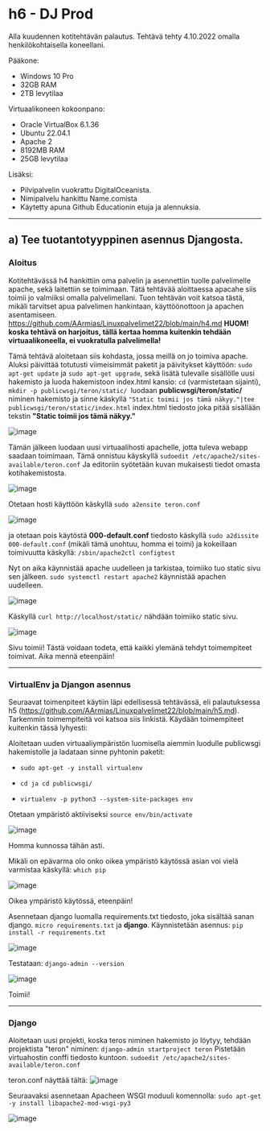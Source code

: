 # h6 - DJ Prod

Alla kuudennen kotitehtävän palautus. Tehtävä tehty 4.10.2022 omalla henkilökohtaisella koneellani.

Pääkone:

- Windows 10 Pro 
- 32GB RAM 
- 2TB levytilaa 

Virtuaalikoneen kokoonpano:

- Oracle VirtualBox 6.1.36 
- Ubuntu 22.04.1 
- Apache 2 
- 8192MB RAM 
- 25GB levytilaa

Lisäksi: 

- Pilvipalvelin vuokrattu DigitalOceanista. 
- Nimipalvelu hankittu Name.comista 
- Käytetty apuna Github Educationin etuja ja alennuksia. 

------------------------------------------------------

## a) Tee tuotantotyyppinen asennus Djangosta. ##

### Aloitus ###
Kotitehtävässä h4 hankittiin oma palvelin ja asennettiin tuolle palvelimelle apache, sekä laitettiin se toimimaan. Tätä tehtävää aloittaessa apacahe siis toimii jo valmiiksi omalla palvelimellani. Tuon tehtävän voit katsoa tästä, mikäli tarvitset apua palvelimen hankintaan, käyttöönottoon ja apachen asentamiseen. https://github.com/AArmias/Linuxpalvelimet22/blob/main/h4.md **HUOM! koska tehtävä on harjoitus, tällä kertaa homma kuitenkin tehdään virtuaalikoneella, ei vuokratulla palvelimella!** 

Tämä tehtävä aloitetaan siis kohdasta, jossa meillä on jo toimiva apache. Aluksi päivittää totutusti viimeisimmät paketit ja päivitykset käyttöön: `sudo apt-get update` ja `sudo apt-get upgrade`, sekä lisätä tulevalle sisällölle uusi hakemisto ja luoda hakemistoon index.html kansio: `cd` (varmistetaan sijainti), `mkdir -p publicwsgi/teron/static/ `luodaan **publicwsgi/teron/static/** niminen hakemisto ja sinne käskyllä `"Static toimii jos tämä näkyy."|tee publicwsgi/teron/static/index.html` index.html tiedosto joka pitää sisällään tekstin **"Static toimii jos tämä näkyy."**

![image](https://user-images.githubusercontent.com/102689055/194014855-a9fbc22a-a05f-4ead-b002-782ef8e59d40.png)


Tämän jälkeen luodaan uusi virtuaalihosti apachelle, jotta tuleva webapp saadaan toimimaan. Tämä onnistuu käyskyllä `sudoedit /etc/apache2/sites-available/teron.conf`
Ja editoriin syötetään kuvan mukaisesti tiedot omasta kotihakemistosta.

![image](https://user-images.githubusercontent.com/102689055/194016949-40531000-a97f-457d-8e55-1dec51f5411b.png)



Otetaan hosti käyttöön käskyllä `sudo a2ensite teron.conf`

![image](https://user-images.githubusercontent.com/102689055/194017497-e8b38693-514b-4dce-bb92-d53d135e3114.png)


ja otetaan pois käytöstä **000-default.conf** tiedosto käskyllä `sudo a2dissite 000-default.conf` (mikäli tämä unohtuu, homma ei toimi) 
ja kokeillaan toimivuutta käskyllä: `/sbin/apache2ctl configtest`

Nyt on aika käynnistää apache uudelleen ja tarkistaa, toimiiko tuo static sivu sen jälkeen. 
`sudo systemctl restart apache2` käynnistää apachen uudelleen. 

![image](https://user-images.githubusercontent.com/102689055/194017659-8395ff70-9659-4b48-98c3-0985c6d2cb58.png)



Käskyllä `curl http://localhost/static/` nähdään toimiiko static sivu. 

![image](https://user-images.githubusercontent.com/102689055/194006634-831f141e-c17c-41f7-b458-0bb4ac7f43a0.png)


Sivu toimii! Tästä voidaan todeta, että kaikki ylemänä tehdyt toimempiteet toimivat. Aika mennä eteenpäin! 

-------------------------------------------------------------------------------------------


### VirtualEnv ja Djangon asennus ### 
Seuraavat toimenpiteet käytiin läpi edellisessä tehtävässä, eli palautuksessa h5 (https://github.com/AArmias/Linuxpalvelimet22/blob/main/h5.md).
Tarkemmin toimempiteitä voi katsoa siis linkistä. Käydään toimempiteet kuitenkin tässä lyhyesti: 

Aloitetaan uuden virtuaaliympäristön luomisella aiemmin luodulle publicwsgi hakemistolle ja ladataan sinne pyhtonin paketit:
- `sudo apt-get -y install virtualenv` 

- `cd ja cd publicwsgi/`

- `virtualenv -p python3 --system-site-packages env`

Otetaan ympäristö aktiiviseksi `source env/bin/activate`

![image](https://user-images.githubusercontent.com/102689055/194007830-d011eb25-696d-4792-aa5b-f6325409e4ac.png)

Homma kunnossa tähän asti. 

Mikäli on epävarma olo onko oikea ympäristö käytössä asian voi vielä varmistaa käskyllä: `which pip`

![image](https://user-images.githubusercontent.com/102689055/194008014-c8ccb816-be65-4039-aa08-2f6664e1f602.png)


Oikea ympäristö käytössä, eteenpäin! 

Asennetaan django luomalla requirements.txt tiedosto, joka sisältää sanan django. `micro requirements.txt` ja **django**.
Käynnistetään asennus: `pip install -r requirements.txt`

![image](https://user-images.githubusercontent.com/102689055/194008410-84ae4d9e-07d8-484e-8a06-91962544f0e1.png)

Testataan: `django-admin --version` 

![image](https://user-images.githubusercontent.com/102689055/194008513-d3b80954-a12c-4172-8050-8d1d5e812e96.png)


Toimii! 

--------------------------------------------------------

### Django ###

Aloitetaan uusi projekti, koska teros niminen hakemisto jo löytyy, tehdään projektista "teron" niminen: `django-admin startproject teron`
Pistetään virtuahostin conffi tiedosto kuntoon. `sudoedit /etc/apache2/sites-available/teron.conf`

teron.conf näyttää tältä: 
![image](https://user-images.githubusercontent.com/102689055/194021501-05278026-d938-482e-af28-55a8278920d4.png)

Seuraavaksi asennetaan Apacheen WSGI moduuli komennolla: `sudo apt-get -y install libapache2-mod-wsgi-py3`

![image](https://user-images.githubusercontent.com/102689055/194021377-82ab642d-f6ae-4d63-932b-a4684921cc9b.png)








